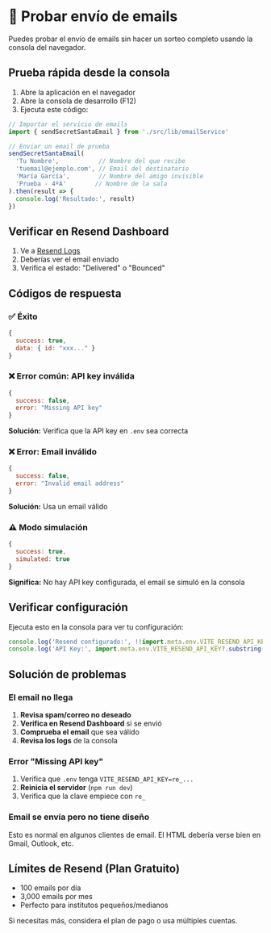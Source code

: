 # 🧪 Probar envío de emails

Puedes probar el envío de emails sin hacer un sorteo completo usando la consola del navegador.

## Prueba rápida desde la consola

1. Abre la aplicación en el navegador
2. Abre la consola de desarrollo (F12)
3. Ejecuta este código:

```javascript
// Importar el servicio de emails
import { sendSecretSantaEmail } from './src/lib/emailService'

// Enviar un email de prueba
sendSecretSantaEmail(
  'Tu Nombre',           // Nombre del que recibe
  'tuemail@ejemplo.com', // Email del destinatario
  'María García',        // Nombre del amigo invisible
  'Prueba - 4ºA'        // Nombre de la sala
).then(result => {
  console.log('Resultado:', result)
})
```

## Verificar en Resend Dashboard

1. Ve a [Resend Logs](https://resend.com/emails)
2. Deberías ver el email enviado
3. Verifica el estado: "Delivered" o "Bounced"

## Códigos de respuesta

### ✅ Éxito
```javascript
{
  success: true,
  data: { id: "xxx..." }
}
```

### ❌ Error común: API key inválida
```javascript
{
  success: false,
  error: "Missing API key"
}
```
**Solución:** Verifica que la API key en `.env` sea correcta

### ❌ Error: Email inválido
```javascript
{
  success: false,
  error: "Invalid email address"
}
```
**Solución:** Usa un email válido

### ⚠️ Modo simulación
```javascript
{
  success: true,
  simulated: true
}
```
**Significa:** No hay API key configurada, el email se simuló en la consola

## Verificar configuración

Ejecuta esto en la consola para ver tu configuración:

```javascript
console.log('Resend configurado:', !!import.meta.env.VITE_RESEND_API_KEY)
console.log('API Key:', import.meta.env.VITE_RESEND_API_KEY?.substring(0, 10) + '...')
```

## Solución de problemas

### El email no llega

1. **Revisa spam/correo no deseado**
2. **Verifica en Resend Dashboard** si se envió
3. **Comprueba el email** que sea válido
4. **Revisa los logs** de la consola

### Error "Missing API key"

1. Verifica que `.env` tenga `VITE_RESEND_API_KEY=re_...`
2. **Reinicia el servidor** (`npm run dev`)
3. Verifica que la clave empiece con `re_`

### Email se envía pero no tiene diseño

Esto es normal en algunos clientes de email. El HTML debería verse bien en Gmail, Outlook, etc.

## Límites de Resend (Plan Gratuito)

- 100 emails por día
- 3,000 emails por mes
- Perfecto para institutos pequeños/medianos

Si necesitas más, considera el plan de pago o usa múltiples cuentas.
